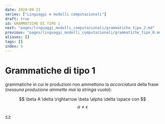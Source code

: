 ```yaml
---
date: 2024-09-21
series: ["Linguaggi e modelli computazionali"]
draft: true
id: GRAMMATICHE DI TIPO 1
next: "pages/linguaggi_modelli_computazionali/grammatiche_tipo_2.md"
previous: "pages/linguaggi_modelli_computazionali/grammatiche_tipo_0.md"
aliases: []
tags: []
index: 5
---
```

# Grammatiche di tipo 1

grammatiche in cui le produzioni non ammettono la *accorciatura* della frase (*nessuna produzione ammette mai la stringa vuota*):

$$
\beta A \delta \rightarrow \beta \alpha \delta \space con
$$
$$
\alpha \neq \epsilon
$$

[<](pages/linguaggi_modelli_computazionali/grammatiche_tipo_0.md)[>](pages/linguaggi_modelli_computazionali/grammatiche_tipo_2.md)
